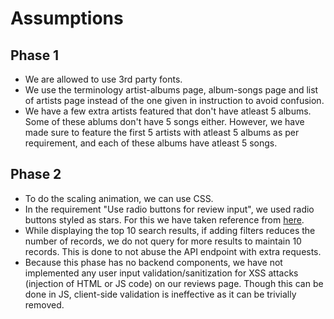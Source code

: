# Assumptions

## Phase 1

- We are allowed to use 3rd party fonts.
- We use the terminology artist-albums page, album-songs page and list of artists page
  instead of the one given in instruction to avoid confusion.
- We have a few extra artists featured that don't have atleast 5 albums. Some of these ablums don't have 5 songs either. However, we have made sure to feature the first 5 artists with atleast 5 albums as per requirement, and each of these albums have atleast 5 songs.

## Phase 2

- To do the scaling animation, we can use CSS.
- In the requirement "Use radio buttons for review input", we used radio buttons styled as stars.
For this we have taken reference from [here](https://scottaohara.github.io/a11y_styled_form_controls/src/radio-button--rating/).
- While displaying the top 10 search results, if adding filters reduces the number of records, we do not query for more results to maintain 10 records. This is done to not abuse the API endpoint with extra requests.
- Because this phase has no backend components, we have not implemented any user input validation/sanitization for XSS attacks (injection of HTML or JS code) on our reviews page. Though this can be done in JS, client-side validation is ineffective as it can be trivially removed.